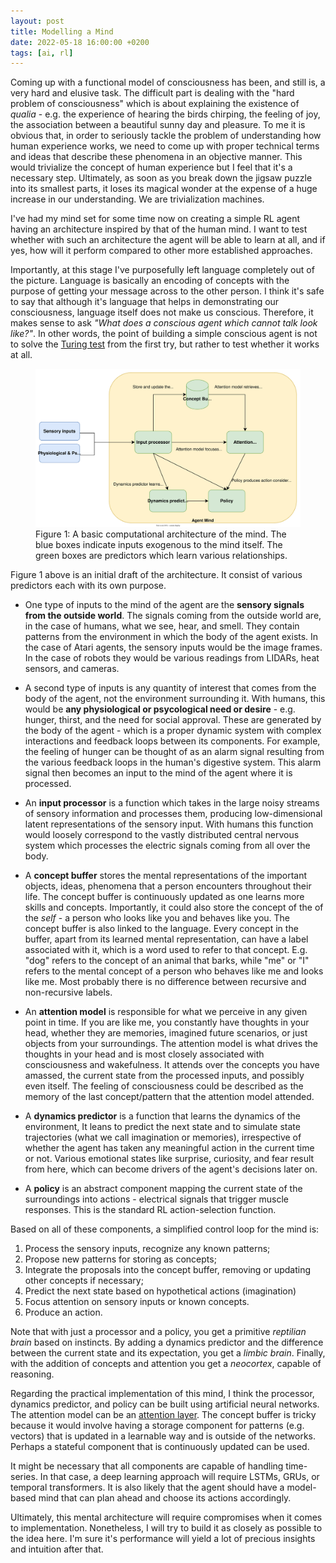 ```yaml
---
layout: post
title: Modelling a Mind
date: 2022-05-18 16:00:00 +0200
tags: [ai, rl]
---
```


Coming up with a functional model of consciousness has been, and still is, a very hard and elusive task. The difficult part is dealing with the "hard problem of consciousness" which is about explaining the existence of *qualia* - e.g. the experience of hearing the birds chirping, the feeling of joy, the association between a beautiful sunny day and pleasure. To me it is obvious that, in order to seriously tackle the problem of understanding how human experience works, we need to come up with proper technical terms and ideas that describe these phenomena in an objective manner. This would trivialize the concept of human experience but I feel that it's a necessary step. Ultimately, as soon as you break down the jigsaw puzzle into its smallest parts, it loses its magical wonder at the expense of a huge increase in our understanding. We are trivialization machines.

I've had my mind set for some time now on creating a simple RL agent having an architecture inspired by that of the human mind.
I want to test whether with such an architecture the agent will be able to learn at all, and if yes, how will it perform compared to other more established approaches.

Importantly, at this stage I've purposefully left language completely out of the picture. Language is basically an encoding of concepts with the purpose of getting your message across to the other person. I think it's safe to say that although it's language that helps in demonstrating our consciousness, language itself does not make us conscious. Therefore, it makes sense to ask *"What does a conscious agent which cannot talk look like?"*. In other words, the point of building a simple conscious agent is not to solve the [Turing test](https://en.wikipedia.org/wiki/Turing_test) from the first try, but rather to test whether it works at all.

<figure>
    <img class='img' src="/resources/mind.svg" alt="Mind architecture" width="1200">
    <figcaption>Figure 1: A basic computational architecture of the mind. The blue boxes indicate inputs exogenous to the mind itself. The green boxes are predictors which learn various relationships.</figcaption>
</figure>

Figure 1 above is an initial draft of the architecture. It consist of various predictors each with its own purpose.
- One type of inputs to the mind of the agent are the **sensory signals from the outside world**. The signals coming from the outside world are, in the case of humans, what we see, hear, and smell. They contain patterns from the environment in which the body of the agent exists. In the case of Atari agents, the sensory inputs would be the image frames. In the case of robots they would be various readings from LIDARs, heat sensors, and cameras.
  
- A second type of inputs is any quantity of interest that comes from the body of the agent, not the environment surrounding it. With humans, this would be **any physiological or psycological need or desire** - e.g. hunger, thirst, and the need for social approval. These are generated by the body of the agent - which is a proper dynamic system with complex interactions and feedback loops between its components. For example, the feeling of hunger can be thought of as an alarm signal resulting from the various feedback loops in the human's digestive system. This alarm signal then becomes an input to the mind of the agent where it is processed.

- An **input processor** is a function which takes in the large noisy streams of sensory information and processes them, producing low-dimensional latent representations of the sensory input. With humans this function would loosely correspond to the vastly distributed central nervous system which processes the electric signals coming from all over the body.

- A **concept buffer** stores the mental representations of the important objects, ideas, phenomena that a person encounters throughout their life. The concept buffer is continuously updated as one learns more skills and concepts. Importantly, it could also store the concept of the of the *self* - a person who looks like you and behaves like you. The concept buffer is also linked to the language. Every concept in the buffer, apart from its learned mental representation, can have a label associated with it, which is a word used to refer to that concept. E.g. "dog" refers to the concept of an animal that barks, while "me" or "I" refers to the mental concept of a person who behaves like me and looks like me. Most probably there is no difference between recursive and non-recursive labels.

- An **attention model** is responsible for what we perceive in any given point in time. If you are like me, you constantly have thoughts in your head, whether they are memories, imagined future scenarios, or just objects from your surroundings. The attention model is what drives the thoughts in your head and is most closely associated with consciousness and wakefulness. It attends over the concepts you have amassed, the current state from the processed inputs, and possibly even itself. The feeling of consciousness could be described as the memory of the last concept/pattern that the attention model attended.

- A **dynamics predictor** is a function that learns the dynamics of the environment, It leans to predict the next state and to simulate state trajectories (what we call imagination or memories), irrespective of whether the agent has taken any meaningful action in the current time or not. Various emotional states like surprise, curiosity, and fear result from here, which can become drivers of the agent's decisions later on.

- A **policy** is an abstract component mapping the current state of the surroundings into actions - electrical signals that trigger muscle responses. This is the standard RL action-selection function.

Based on all of these components, a simplified control loop for the mind is:
1. Process the sensory inputs, recognize any known patterns;
2. Propose new patterns for storing as concepts;
3. Integrate the proposals into the concept buffer, removing or updating other concepts if necessary;
4. Predict the next state based on hypothetical actions (imagination)
5. Focus attention on sensory inputs or known concepts.
6. Produce an action.

Note that with just a processor and a policy, you get a primitive *reptilian brain* based on instincts. By adding a dynamics predictor and the difference between the current state and its expectation, you get a *limbic brain*. Finally, with the addition of concepts and attention you get a *neocortex*, capable of reasoning.

Regarding the practical implementation of this mind, I think the processor, dynamics predictor, and policy can be built using artificial neural networks. The attention model can be an [attention layer](https://en.wikipedia.org/wiki/Attention_(machine_learning)). The concept buffer is tricky because it would involve having a storage component for patterns (e.g. vectors) that is updated in a learnable way and is outside of the networks. Perhaps a stateful component that is continuously updated can be used.

It might be necessary that all components are capable of handling time-series. In that case, a deep learning approach will require LSTMs, GRUs, or temporal transformers. It is also likely that the agent should have a model-based mind that can plan ahead and choose its actions accordingly.

Ultimately, this mental architecture will require compromises when it comes to implementation. Nonetheless, I will try to build it as closely as possible to the idea here. I'm sure it's performance will yield a lot of precious insights and intuition after that.